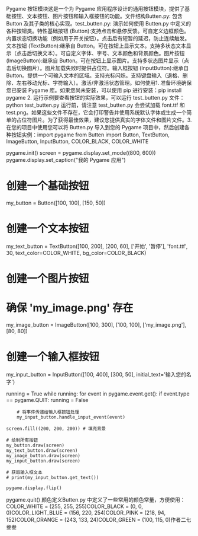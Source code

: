 Pygame 按钮模块这是一个为 Pygame 应用程序设计的通用按钮模块，提供了基础按钮、文本按钮、图片按钮和输入框按钮的功能。文件结构Butten.py: 包含 Button 及其子类的核心实现。test_butten.py: 演示如何使用 Butten.py 中定义的各种按钮类。特性基础按钮 (Button):支持点击和悬停反馈。可自定义边框颜色。内置状态切换功能（例如用于开关按钮）。点击后有短暂的延迟，防止连续触发。文本按钮 (TextButton):继承自 Button。可在按钮上显示文本。支持多状态文本显示（点击后切换文本）。可自定义字体、字号、文本颜色和背景颜色。图片按钮 (ImageButton):继承自 Button。可在按钮上显示图片。支持多状态图片显示（点击后切换图片）。图片加载失败时提供占位符。输入框按钮 (InputButton):继承自 Button。提供一个可输入文本的区域。支持光标闪烁。支持键盘输入（退格、删除、左右移动光标、字符输入）。激活/非激活状态管理。如何使用1. 准备环境确保您已安装 Pygame 库。如果您尚未安装，可以使用 pip 进行安装：pip install pygame
2. 运行示例要查看按钮的实际效果，可以运行 test_butten.py 文件：python test_butten.py
运行前，请注意 test_butten.py 会尝试加载 font.ttf 和 test.png。如果这些文件不存在，它会打印警告并使用系统默认字体或生成一个简单的占位符图片。为了获得最佳效果，建议您提供真实的字体文件和图片文件。3. 在您的项目中使用您可以将 Butten.py 导入到您的 Pygame 项目中，然后创建各种按钮实例：import pygame
from Butten import Button, TextButton, ImageButton, InputButton, COLOR_BLACK, COLOR_WHITE

pygame.init()
screen = pygame.display.set_mode((800, 600))
pygame.display.set_caption("我的 Pygame 应用")

# 创建一个基础按钮
my_button = Button([100, 100], [150, 50])

# 创建一个文本按钮
my_text_button = TextButton([100, 200], [200, 60], ['开始', '暂停'], 'font.ttf', 30, text_color=COLOR_WHITE, bg_color=COLOR_BLACK)

# 创建一个图片按钮
# 确保 'my_image.png' 存在
my_image_button = ImageButton([100, 300], [100, 100], ['my_image.png'], [80, 80])

# 创建一个输入框按钮
my_input_button = InputButton([100, 400], [300, 50], initial_text='输入您的名字')

running = True
while running:
    for event in pygame.event.get():
        if event.type == pygame.QUIT:
            running = False
        
        # 将事件传递给输入框按钮处理
        my_input_button.handle_input_event(event)

    screen.fill((200, 200, 200)) # 填充背景

    # 绘制所有按钮
    my_button.draw(screen)
    my_text_button.draw(screen)
    my_image_button.draw(screen)
    my_input_button.draw(screen)

    # 获取输入框文本
    # print(my_input_button.get_text())

    pygame.display.flip()

pygame.quit()
颜色定义Butten.py 中定义了一些常用的颜色常量，方便使用：COLOR_WHITE = (255, 255, 255)COLOR_BLACK = (0, 0, 0)COLOR_LIGHT_BLUE = (156, 220, 254)COLOR_PINK = (218, 94, 152)COLOR_ORANGE = (243, 133, 24)COLOR_GREEN = (100, 115, 0)作者二七叁叁
